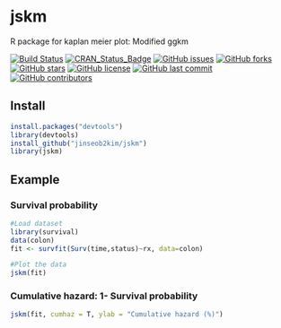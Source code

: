 # jskm
R package for kaplan meier plot: Modified ggkm

[![Build Status](https://travis-ci.org/jinseob2kim/jskm.svg?branch=master)](https://travis-ci.org/jinseob2kim/jskm)
[![CRAN\_Status\_Badge](http://www.r-pkg.org/badges/version/jskm)](http://cran.r-project.org/package=jskm)
[![GitHub issues](https://img.shields.io/github/issues/jinseob2kim/jskm.svg)](https://github.com/jinseob2kim/jskm/issues)
[![GitHub forks](https://img.shields.io/github/forks/jinseob2kim/jskm.svg)](https://github.com/jinseob2kim/jskm/network)
[![GitHub stars](https://img.shields.io/github/stars/jinseob2kim/jskm.svg)](https://github.com/jinseob2kim/jskm/stargazers)
[![GitHub license](https://img.shields.io/github/license/jinseob2kim/jskm.svg)](https://github.com/jinseob2kim/jskm/blob/master/LICENSE)
[![GitHub last commit](https://img.shields.io/github/last-commit/google/skia.svg)](https://github.com/jinseob2kim/jskm)
[![GitHub contributors](https://img.shields.io/github/contributors/jinseob2kim/jskm.svg?maxAge=2592000)](https://github.com/jinseob2kim/jskm/graphs/contributors)


## Install
```r
install.packages("devtools")
library(devtools)
install_github("jinseob2kim/jskm")
library(jskm)
```


## Example

### Survival probability
```r
#Load dataset
library(survival)
data(colon)
fit <- survfit(Surv(time,status)~rx, data=colon)

#Plot the data
jskm(fit)
```

### Cumulative hazard: 1- Survival probability
```r
jskm(fit, cumhaz = T, ylab = "Cumulative hazard (%)")
```




